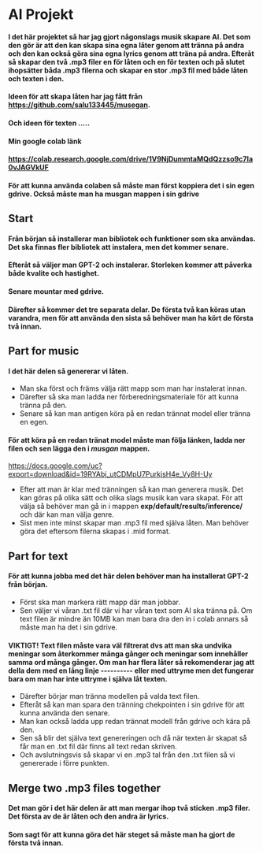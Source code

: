 # AI Projekt

#### I det här projektet så har jag gjort någonslags musik skapare AI. Det som den gör är att den kan skapa sina egna låter genom att tränna på andra och den kan också göra sina egna lyrics genom att träna på andra. Efteråt så skapar den två .mp3 filer en för låten och en för texten och på slutet ihopsätter båda .mp3 filerna och skapar en stor .mp3 fil med både låten och texten i den.

#### Ideen för att skapa låten har jag fått från https://github.com/salu133445/musegan.
#### Och ideen för texten .....

#### Min google colab länk
#### https://colab.research.google.com/drive/1V9NjDummtaMQdQzzso9c7Ia0vJAGVkUF
#### För att kunna använda colaben så måste man först koppiera det i sin egen gdrive. Också måste man ha __musgan__ mappen i sin gdrive

## Start

#### Från början så installerar man bibliotek och funktioner som ska användas. Det ska finnas fler bibliotek att instalera, men det kommer senare.
#### Efteråt så väljer man GPT-2 och instalerar. Storleken kommer att påverka både kvalite och hastighet.
#### Senare mountar med gdrive.

#### Därefter så kommer det tre separata delar. De första två kan köras utan varandra, men för att använda den sista så behöver man ha kört de första två innan.

## Part for music

#### I det här delen så genererar vi låten. 
* Man ska först och främs välja rätt mapp som man har instalerat innan.
* Därefter så ska man ladda ner förberedningsmateriale för att kunna tränna på den.
* Senare så kan man antigen köra på en redan trännat model eller tränna en egen.
#### För att köra på en redan tränat model måste man följa länken, ladda ner filen och sen lägga den i _musgan_ mappen.
https://docs.google.com/uc?export=download&id=19RYAbj_utCDMpU7PurkjsH4e_Vy8H-Uy
* Efter att man är klar med tränningen så kan man generera musik. Det kan göras på olika sätt och olika slags musik kan vara skapat. För att välja så behöver man gå in i mappen __exp/default/results/inference/__ och där kan man välja genre.
* Sist men inte minst skapar man .mp3 fil med själva låten. Man behöver göra det eftersom filerna skapas i .mid format.

## Part for text

#### För att kunna jobba med det här delen behöver man ha installerat GPT-2 från början.
* Först ska man markera rätt mapp där man jobbar.
* Sen väljer vi våran .txt fil där vi har våran text som AI ska tränna på. Om text filen är mindre än 10MB kan man bara dra den in i colab annars så måste man ha det i sin gdrive.
#### VIKTIGT! Text filen måste vara väl filtrerat dvs att man ska undvika meningar som återkommer många gånger och meningar som innehåller samma ord många gånger. Om man har flera låter så rekomenderar jag att della dem med en lång linje ---------- eller med uttryme men det fungerar bara om man har inte uttryme i själva låt texten.
* Därefter börjar man tränna modellen på valda text filen.
* Efteråt så kan man spara den tränning chekpointen i sin gdrive för att kunna använda den senare.
* Man kan också ladda upp redan trännat modell från gdrive och kära på den.
* Sen så blir det själva text genereringen och då när texten är skapat så får man en .txt fil där finns all text redan skriven.
* Och avslutningsvis så skapar vi en .mp3 tal från den .txt filen så vi genererade i förre punkten.

## Merge two .mp3 files together

#### Det man gör i det här delen är att man mergar ihop två sticken .mp3 filer. Det första av de är låten och den andra är lyrics.
#### Som sagt för att kunna göra det här steget så måste man ha gjort de första två innan.
